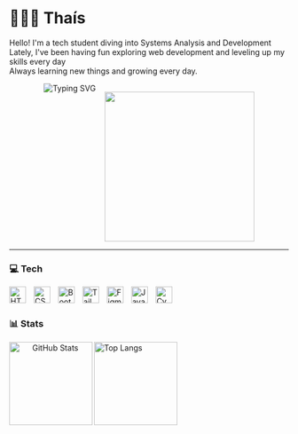 # 👩🏻‍💻 Thaís 

Hello! I'm a tech student diving into Systems Analysis and Development<br>
Lately, I've been having fun exploring web development and leveling up my skills every day<br> 
Always learning new things and growing every day.

<p align="center">
  <span style="display: inline-block; vertical-align: top; margin-top: 0px;">
 <img src="https://readme-typing-svg.demolab.com?font=Space+Mono&size=22&pause=1000&color=EED6C4&width=450&height=70&lines=%22Life+imitates+art.%22" alt="Typing SVG" />
 </span>
   &nbsp;&nbsp;
  <span style="display: inline-block; vertical-align: bottom; margin-top: 15px;">
    <img src="https://user-images.githubusercontent.com/74038190/212750155-3ceddfbd-19d3-40a3-87af-8d329c8323c4.gif" width="270">
  </span>
</p>

---

###  💻 Tech 

<p align="left">
  <img src="https://cdn.jsdelivr.net/gh/devicons/devicon@latest/icons/html5/html5-original.svg" title="HTML" alt="HTML" width="30px" style="padding-right: 10px;" />
  <img src="https://cdn.jsdelivr.net/gh/devicons/devicon@latest/icons/css3/css3-original.svg" title="CSS" alt="CSS" width="30px" style="padding-right: 10px;" />
  <img src="https://cdn.jsdelivr.net/gh/devicons/devicon@latest/icons/bootstrap/bootstrap-original.svg" title="Bootstrap" alt="Bootstrap" width="30px" style="padding-right: 10px;" />
  <img src="https://cdn.jsdelivr.net/gh/devicons/devicon@latest/icons/tailwindcss/tailwindcss-original.svg" title="Tailwind" alt="Tailwind" width="30px" style="padding-right: 10px;" />
  <img src="https://cdn.jsdelivr.net/gh/devicons/devicon@latest/icons/figma/figma-original.svg" title="Figma" alt="Figma" width="30px" style="padding-right: 10px;" />
  <img src="https://cdn.jsdelivr.net/gh/devicons/devicon@latest/icons/javascript/javascript-original.svg" title="JavaScript" alt="JavaScript" width="30px" style="padding-right: 10px;" />
  <img src="https://cdn.jsdelivr.net/gh/devicons/devicon@latest/icons/cypressio/cypressio-original.svg" title="Cypress" alt="Cypress" width="30px" style="padding-right: 10px;" />
</p>

### 📊 Stats

<p align="center">
  <img 
    align="left" 
    alt="GitHub Stats" 
    height="150" 
    src="https://github-readme-stats.vercel.app/api?username=karlathais&show_icons=true&theme=tokyonight&include_all_commits=true&locale=en"/>

  <img 
    align="left" 
    alt="Top Langs" 
    height="150" 
    src="https://github-readme-stats.vercel.app/api/top-langs/?username=karlathais&theme=tokyonight&layout=compact&custom_title=Tecnologias&langs_count=9"/>
</p>






